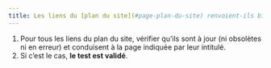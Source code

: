 ```yaml
---
title: Les liens du [plan du site](#page-plan-du-site) renvoient-ils bien vers les pages indiquées par l’intitulé ?
---
```


1. Pour tous les liens du plan du site, vérifier qu’ils sont à jour (ni obsolètes ni en erreur) et conduisent à la page indiquée par leur intitulé.
2. Si c’est le cas, **le test est validé**.
